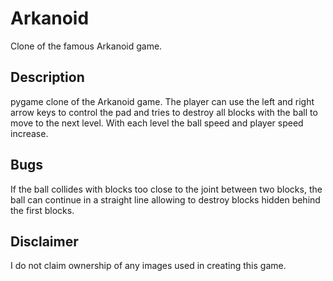 # Arkanoid
Clone of the famous Arkanoid game.

## Description
pygame clone of the Arkanoid game. The player can use the left and right arrow keys to control the pad and tries to destroy all blocks with the ball to move to the next level. With each level the ball speed and player speed increase.

## Bugs
If the ball collides with blocks too close to the joint between two blocks, the ball can continue in a straight line allowing to destroy blocks hidden behind the first blocks.

## Disclaimer
I do not claim ownership of any images used in creating this game.

